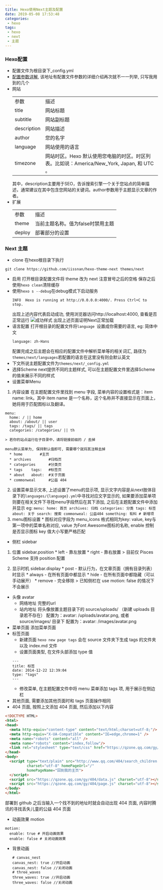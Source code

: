 ```yaml
---
title: Hexo使用Next主题及配置
date: 2019-05-08 17:53:48
categories:
 - hexo
tags:
 - hexo
 - next
 - 主题
---
```

### Hexo配置
 *  配置文件为根目录下_config.yml
 * [配置参数详解](https://hexo.io/zh-cn/docs/configuration), 该地址有配置文件参数的详细介绍再次就不一一列举, 只写我用到的几个
 * 网站
   <table>  <tr><td>参数</td><td>描述</td></tr>  <tr><td>title</td><td>网站标题</td></tr>  <tr><td>subtitle</td><td>网站副标题</td></tr>  <tr><td>description</td><td>网站描述</td></tr>  <tr><td>author</td><td>您的名字</td></tr>  <tr><td>language</td><td>网站使用的语言</td></tr>  <tr><td>timezone</td><td>网站时区。Hexo 默认使用您电脑的时区。时区列表。比如说：America/New_York, Japan, 和 UTC 。</td></tr>  </table>
   其中，description主要用于SEO，告诉搜索引擎一个关于您站点的简单描述，通常建议在其中包含您网站的关键词。author参数用于主题显示文章的作者。
 * 扩展
    <table>  <tr><td>参数</td><td>描述</td></tr>  <tr><td>theme</td><td>当前主题名称。值为false时禁用主题</td></tr>  <tr><td>deploy</td><td>部署部分的设置</td></tr>  </table>

### Next 主题
 * clone 在hexo根目录下执行
 ```
 git clone https://github.com/iissnan/hexo-theme-next themes/next
 ```
 * 启用 打开根目录配置文件将 theme 改为 next 注意冒号之后的空格 保存之后使用`hexo clean`清除缓存
 * 使用`hexo s --debug`在debug模式下启动服务
   ```
   INFO  Hexo is running at http://0.0.0.0:4000/. Press Ctrl+C to stop.
   ```
   出现上述内容代表启动成功, 使用浏览器访问http://localhost:4000, 查看是否正常运行
   ![成功样式](validation-default-scheme-mac.png)
   出现上述页面证明Next正常加载
 * 语言配置 打开根目录的配置文件将`language `设置成你需要的语言, eg: 简体中文
   ```
   language: zh-Hans
   ```
   配置完成之后主题会在相应的配置文件中解析菜单等的相关词汇, 路径为`themes/next/languages`若配置的语言在这里没有则会默认英文
 * 下文所说主题配置文件为`themes/next/_config.yml`
 * 选择Scheme next提供不同的主题样式, 可以在主题配置文件里选择Scheme的值来展示不同的样式
 * 设置菜单Menu
  1. 内容设置 在主题配置文件里找到 menu 字段, 菜单内容的设置格式是：item name: link。其中 item name 是一个名称，这个名称并不直接显示在页面上，她将用于匹配图标以及翻译。
  ```
  menu:
    home: / || home
    about: /about/ || user
    tags: /tags/ || tags
    categories: /categories/ || th
  ```
    > 若你的站点运行在子目录中，请将链接前缀的 / 去掉

    menu默认菜单为, 保持默认值即可, 需要哪个就将其注释去掉
      * home		#主页
      * archives		#归档页
      * categories		#分类页
      * tags	tags: 	#标签页
      * about	about: 	#关于页面
      * commonweal		#公益 404

  2. 设置菜单显示文本, 上述设置了menu的显示项, 显示文字内容是从next肢体目录下的`languages/{language}.yml`中寻找对应文字显示的, 如果要添加菜单项则要在相关文件下寻找menu字段然后在其下添加, 之后在主题配置文件中添加并显示 eg:
    ```
    menu:
      home: 首页
      archives: 归档
      categories: 分类
      tags: 标签
      about: 关于
      search: 搜索
      commonweal: 公益404
      something: 有料 # 新增项
    ```
  3. menu图标设置
    * 图标对应字段为 menu_icons 格式相同为key: value, key与第一项中的菜单名称对应, value 为Font Awesome图标的名称, enable 控制是否显示图标 key 值大小写要严格匹配
 * 侧栏 sidebar
  1. 位置 sidebar.position
    * left - 靠左放置
    * right - 靠右放置
    > 目前仅 Pisces Scheme 支持 position 配置

  2. 显示时机 sidebar.display
    * post - 默认行为，在文章页面（拥有目录列表）时显示
    * always - 在所有页面中都显示
    * hide - 在所有页面中都隐藏（可以手动展开）
    * remove - 完全移除
    > 已知侧栏在 use motion: false 的情况下不会展示

  * 头像 avatar
    * 网络地址  完整的url
    * 站内地址  将头像放置主题目录下的 source/uploads/ （新建 uploads 目录若不存在）
      配置为：avatar: /uploads/avatar.png, 或者source/images/ 目录下
      配置为：avatar: /images/avatar.png
 * 菜单页面 添加菜单页面
  * 标签页面
    * 新建页面 `hexo new page tags` 会在 source 文件夹下生成 tags 的文件夹以及 index.md 文件
    * 设置页面类型, 在文件头部添加 type 值
    ```
    ---
    title: 标签
    date: 2014-12-22 12:39:04
    type: "tags"
    ---
    ```
    * 修改菜单, 在主题配置文件中将 menu 菜单添加 tags 项, 用于展示在侧边栏
  * 其他页面, 需要添加其他页面时和 tags 页面操作相同
  * 404 页面, 按照上文添加 404 页面, 然后添加以下内容
  ```html
  <!DOCTYPE HTML>
  <html>
  <head>
    <meta http-equiv="content-type" content="text/html;charset=utf-8;"/>
    <meta http-equiv="X-UA-Compatible" content="IE=edge,chrome=1" />
    <meta name="robots" content="all" />
    <meta name="robots" content="index,follow"/>
    <link rel="stylesheet" type="text/css" href="https://qzone.qq.com/gy/404/style/404style.css">
  </head>
  <body>
    <script type="text/plain" src="http://www.qq.com/404/search_children.js"
            charset="utf-8" homePageUrl="/"
            homePageName="回到我的主页">
    </script>
    <script src="https://qzone.qq.com/gy/404/data.js" charset="utf-8"></script>
    <script src="https://qzone.qq.com/gy/404/page.js" charset="utf-8"></script>
  </body>
  </html>
  ```
  部署到 github 之后当输入一个找不到的地址时就会自动出现 404 页面, 内容时腾讯的寻找丢失儿童的公益 404 页面
 * 动画效果 motion
  ```
  motion:
    enable: true # 开启动画效果
    enable: false # 关闭动画效果
  ```
 * 背景动画
   ```
   # canvas_nest
   canvas_nest: true //开启动画
   canvas_nest: false //关闭动画
   # three_waves
   three_waves: true //开启动画
   three_waves: false //关闭动画
   ```
